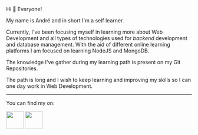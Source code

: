 Hi 👋 Everyone! 

My name is André and in short I'm a self learner.

Currently, I've been focusing myself in learning more about Web Development and all types of technologies used for _backend_ development and database management.
With the aid of different online learning platforms I am focused on learning NodeJS and MongoDB. 

The knowledge I've gather during my learning path is present on my Git Repositories.

The path is long and I wish to keep learning and improving my skills so I can one day work in Web Development.
____________

You can find my on:

<a href="https://www.facebook.com/andre.pinto.k/"><img src="https://assets.stickpng.com/images/58e91965eb97430e819064f5.png" align="left" height="48" width="48" ></a>
<a href="https://www.linkedin.com/in/andré-pinto-b994b7102/l"><img src="https://cdn.iconscout.com/icon/free/png-256/linkedin-208-916919.png" align="left" height="48" width="48" ></a>




<!--
**apintok/apintok** is a ✨ _special_ ✨ repository because its `README.md` (this file) appears on your GitHub profile.

Here are some ideas to get you started:

- 🔭 I’m currently working on ...
- 🌱 I’m currently learning ...
- 👯 I’m looking to collaborate on ...
- 🤔 I’m looking for help with ...
- 💬 Ask me about ...
- 📫 How to reach me: ...
- 😄 Pronouns: ...
- ⚡ Fun fact: ...
-->
